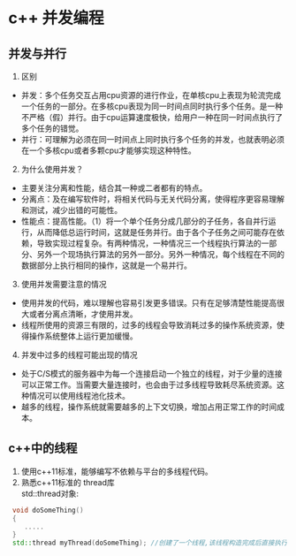 # c++ 并发编程
## 并发与并行
1. 区别
* 并发：多个任务交互占用cpu资源的进行作业，在单核cpu上表现为轮流完成一个任务的一部分。在多核cpu表现为同一时间点同时执行多个任务。是一种不严格（假）并行。由于cpu运算速度极快，给用户一种在同一时间点执行了多个任务的错觉。
* 并行：可理解为必须在同一时间点上同时执行多个任务的并发，也就表明必须在一个多核cpu或者多颗cpu才能够实现这种特性。
2. 为什么使用并发？
* 主要关注分离和性能，结合其一种或二者都有的特点。
* 分离点：及在编写软件时，将相关代码与无关代码分离，使得程序更容易理解和测试，减少出错的可能性。
* 性能点：提高性能。（1）将一个单个任务分成几部分的子任务，各自并行运行，从而降低总运行时间，这就是任务并行。由于各个子任务之间可能存在依赖，导致实现过程复杂。有两种情况，一种情况三一个线程执行算法的一部分、另外一个现场执行算法的另外一部分。另外一种情况，每个线程在不同的数据部分上执行相同的操作，这就是一个易并行。
3. 使用并发需要注意的情况
*  使用并发的代码，难以理解也容易引发更多错误。只有在足够清楚性能提高很大或者分离点清晰，才使用并发。
*  线程所使用的资源三有限的，过多的线程会导致消耗过多的操作系统资源，使得操作系统整体上运行更加缓慢。
4. 并发中过多的线程可能出现的情况
* 处于C/S模式的服务器中为每一个连接启动一个独立的线程，对于少量的连接可以正常工作。当需要大量连接时，也会由于过多线程导致耗尽系统资源。这种情况可以使用线程池化技术。
* 越多的线程，操作系统就需要越多的上下文切换，增加占用正常工作的时间成本。

## c++中的线程
1. 使用c++11标准，能够编写不依赖与平台的多线程代码。
2. 熟悉c++11标准的 thread库  
std::thread对象:  
```c++
 void doSomeThing()
 {
    .....
 }
 std::thread myThread(doSomeThing); //创建了一个线程,该线程构造完成后直接执行doSomeThing函数
```

